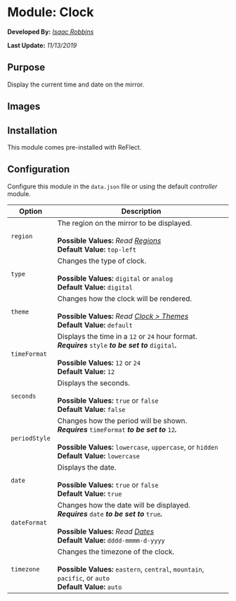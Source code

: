 # Module: Clock

**Developed By:** *[Isaac Robbins](https://github.com/MeAwesome)*

**Last Update:** *11/13/2019*

## Purpose

Display the current time and date on the mirror.

## Images



## Installation

This module comes pre-installed with ReFlect.

## Configuration

Configure this module in the `data.json` file or using the default *controller* module.

| Option        | Description
| ------------- | -----------
| `region`      | The region on the mirror to be displayed. <br><br> **Possible Values:** *Read [Regions](https://github.com/MeAwesome/ReFlect/wiki/Regions#valid-regions)* <br> **Default Value:** `top-left`
| `type`       | Changes the type of clock. <br><br> **Possible Values:** `digital` or `analog` <br> **Default Value:** `digital`
| `theme`       | Changes how the clock will be rendered. <br><br> **Possible Values:** *Read [Clock > Themes](https://github.com/MeAwesome/ReFlect/tree/master/modules/default/clock/themes)* <br> **Default Value:** `default`
| `timeFormat`  | Displays the time in a `12` or `24` hour format. <br> ***Requires*** `style` ***to be set to*** `digital`***.*** <br><br> **Possible Values:** `12` or `24` <br> **Default Value:** `12`
| `seconds`     | Displays the seconds. <br><br> **Possible Values:** `true` or `false` <br> **Default Value:** `false`
| `periodStyle` | Changes how the period will be shown. <br> ***Requires*** `timeFormat` ***to be set to*** `12`***.*** <br><br> **Possible Values:** `lowercase`, `uppercase`, or `hidden` <br> **Default Value:** `lowercase`
| `date`        | Displays the date. <br><br> **Possible Values:** `true` or `false` <br> **Default Value:** `true`
| `dateFormat`  | Changes how the date will be displayed. <br> ***Requires*** `date` ***to be set to*** `true`***.*** <br><br> **Possible Values:** *Read [Dates](https://github.com/MeAwesome/ReFlect/wiki/Dates)* <br> **Default Value:** `dddd-mmmm-d-yyyy`
| `timezone`    | Changes the timezone of the clock. <br><br> **Possible Values:** `eastern`, `central`, `mountain`, `pacific`, or `auto` <br> **Default Value:** `auto`

##
